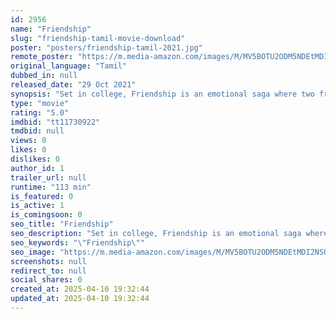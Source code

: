 ```yaml
---
id: 2956
name: "Friendship"
slug: "friendship-tamil-movie-download"
poster: "posters/friendship-tamil-2021.jpg"
remote_poster: "https://m.media-amazon.com/images/M/MV5BOTU2ODM5NDEtMDI2NS00ZmMzLTllOWUtMjM3YzE1MWY3Mjg5XkEyXkFqcGc@._V1_SX300.jpg"
original_language: "Tamil"
dubbed_in: null
released_date: "29 Oct 2021"
synopsis: "Set in college, Friendship is an emotional saga where two friends go out of their way to help a girl get justice, who is sexually abused and killed by goons. Will they succeed? After all, justice delayed is justice denied."
type: "movie"
rating: "5.0"
imdbid: "tt11730922"
tmdbid: null
views: 0
likes: 0
dislikes: 0
author_id: 1
trailer_url: null
runtime: "113 min"
is_featured: 0
is_active: 1
is_comingsoon: 0
seo_title: "Friendship"
seo_description: "Set in college, Friendship is an emotional saga where two friends go out of their way to help a girl get justice, who is sexually abused and killed by goons. Will they succeed? After all, justice delayed is justice denied."
seo_keywords: "\"Friendship\""
seo_image: "https://m.media-amazon.com/images/M/MV5BOTU2ODM5NDEtMDI2NS00ZmMzLTllOWUtMjM3YzE1MWY3Mjg5XkEyXkFqcGc@._V1_SX300.jpg"
screenshots: null
redirect_to: null
social_shares: 0
created_at: 2025-04-10 19:32:44
updated_at: 2025-04-10 19:32:44
---
```


